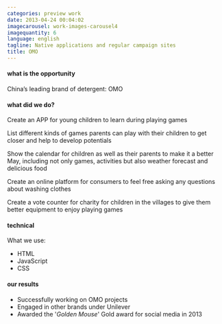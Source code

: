 ```yaml
---
categories: preview work
date: 2013-04-24 00:04:02
imagecarousel: work-images-carousel4
imagequantity: 6
language: english
tagline: Native applications and regular campaign sites
title: OMO
---
```


#### what is the opportunity
China’s leading brand of detergent: OMO

#### what did we do?
Create an APP for young children to learn during playing games

List different kinds of games parents can play with their children to get closer and help to develop potentials

Show the calendar for children as well as their parents to make it a better May, including not only games, activities but also weather forecast and delicious food

Create an online platform for consumers to feel free asking any questions about washing clothes

Create a vote counter for charity for children in the villages to give them better equipment to enjoy playing games

#### technical
What we use:

* HTML
* JavaScript
* CSS

#### our results
* Successfully working on OMO projects
* Engaged in other brands under Unilever
* Awarded the '*Golden Mouse*' Gold award for social media in 2013